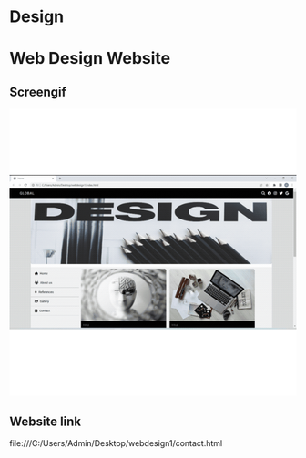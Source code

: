 # Design

<h1>Web Design Website</h>

<h2>Screengif</h2>

![](gif-d.gif)

<h2>Website link</h2>


<a>file:///C:/Users/Admin/Desktop/webdesign1/contact.html</a>
